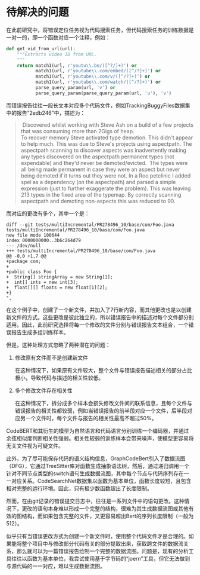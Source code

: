 # 待解决的问题

在此前研究中，将错误定位任务视为代码搜索任务，但代码搜索任务的训练数据是一对一的，即一个函数对应一个注释，例如：

```python
def get_vid_from_url(url):
	"""Extracts video ID from URL.
    """
	return match1(url, r'youtu\\.be/([^?/]+)') or
		   match1(url, r'youtube\\.com/embed/([^/?]+)') or
           match1(url, r'youtube\\.com/v/([^/?]+)') or
           match1(url, r'youtube\\.com/watch/([^/?]+)') or
           parse_query_param(url, 'v') or
           parse_query_param(parse_query_param(url, 'u'), 'v')
```

而错误报告往往一段长文本对应多个代码文件，例如TrackingBuggyFiles数据集中的报告“2edb246”中，描述为：

> ​	Discovered whilst working with Steve Ash on a build of a few projects that was consuming more than 2Gigs of heap.  
> ​	To recover memory Steve activated type demotion. This didn't appear to help much. This was due to Steve's projects using aspectpath. The aspectpath scanning to discover aspects was inadvertently making any types discovered on the aspectpath permanent types (not expendable) and they'd never be demoted/evicted.
> ​	The types were all being made permanent in case they were an aspect but never being demoted if it turns out they were not.  In a Roo petclinic I added spel as a dependency (on the aspectpath) and parsed a simple expression (just to further exaggerate the problem).  This was leaving 213 types in the fixed area of the typemap.  By correctly scanning aspectpath and demoting non-aspects this was reduced to 90.

而对应的更改有多个，其中一个是：

```
diff --git tests/multiIncremental/PR278496_10/base/com/Foo.java tests/multiIncremental/PR278496_10/base/com/Foo.java
new file mode 100644
index 0000000000..3b6c264d79
--- /dev/null
+++ tests/multiIncremental/PR278496_10/base/com/Foo.java
@@ -0,0 +1,7 @@
+package com;
+
+public class Foo {
+  String[] stringArray = new String[1];
+  int[] ints = new int[3];
+  float[][] floats = new float[1][2];
+}
",
```

在这个例子中，创建了一个新文件，并加入了7行新内容，而其他更改也是以创建新文件的方式。这些更改是彼此独立的，所以错误报告中的描述对每个文件都分别适用。因此，此前研究选择将每一个修改的文件分别与错误报告文本组合，一个错误报告生成多组训练样本。

但是，这种处理方式忽略了两种潜在的问题：

1. 修改原有文件而不是创建新文件

   在这种情况下，如果原有文件较大，整个文件与错误报告描述相关的部分占比极小，导致代码与描述的相关性较低。

2. 多个修改文件存在相关性

   在这种情况下，拆分成多个样本会损失修改文件间的联系信息，且每个文件与错误报告的相关性都较弱，例如当错误报告的前半段对应一个文件，后半段对应另一个文件时，每个文件与报告的相关性最高不超过50%。

CodeBERT和其衍生的模型为自然语言和代码语言分别训练一个编码器，并通过余弦相似度判断相关性强弱。相关性较弱的训练样本会带来噪声，使模型更容易将无关文件视为可疑文件。

此外，为了尽可能保存代码的语义结构信息，GraphCodeBert引入了数据流图（DFG），它通过TreeSitter库对函数生成抽象语法树，然后，通过递归调用一个针对不同节点类型的switch语句生成数据流图，其中每个节点与代码序列存在一一对应关系。CodeSearchNet数据集以函数为基本单位，函数长度较短，且包含相对完整的运行环境。因此，只有极少数函数超出了长度限制。

然而，在由git记录的错误提交日志中，往往是一系列文件中的语句更改。这种情况下，更改的语句本身难以形成一个完整的结构，很难为其生成数据流图或其他有效的图结构，而如果包含完整的文件，又更容易超出Bert的序列长度限制（一般为512）。

似乎只有当错误更改方式为创建一个新文件时，使用整个代码文件才是合理的。如果能将整个项目中与修改部分代码有关的部分提取出来，获取跨文件的数据流关系，那么就可以为一篇错误报告绘制一个完整的数据流图。问题是，现有的分析工具往往以函数为基本单位，我尝试使用基于字节码的“joern”工具，但它无法做到与源代码的一一对应，难以生成数据流图。
